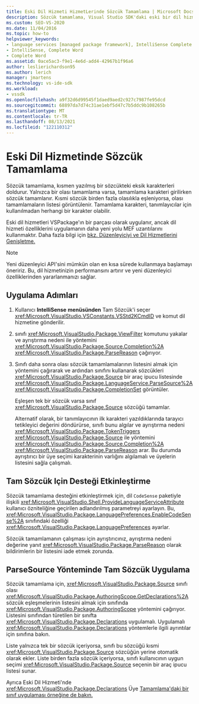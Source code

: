 ```yaml
---
title: Eski Dil Hizmeti HizmetLerinde Sözcük Tamamlama | Microsoft Docs
description: Sözcük tamamlama, Visual Studio SDK'daki eski bir dil hizmeti için destek olabilir. Eski dil hizmetlerinin VSPackage'da nasıl uygulandığını öğrenin.
ms.custom: SEO-VS-2020
ms.date: 11/04/2016
ms.topic: how-to
helpviewer_keywords:
- language services [managed package framework], IntelliSense Complete Word
- IntelliSense, Complete Word
- Complete Word
ms.assetid: 0ace5ac3-f9e1-4e6d-add4-42967b1f96a6
author: leslierichardson95
ms.author: lerich
manager: jmartens
ms.technology: vs-ide-sdk
ms.workload:
- vssdk
ms.openlocfilehash: a9f32d6d99545f1daed9aed2c927c7987fe95dcd
ms.sourcegitcommit: 68897da7d74c31ae1ebf5d47c7b5ddc9b108265b
ms.translationtype: MT
ms.contentlocale: tr-TR
ms.lasthandoff: 08/13/2021
ms.locfileid: "122110312"
---
```

# <a name="word-completion-in-a-legacy-language-service"></a>Eski Dil Hizmetinde Sözcük Tamamlama
Sözcük tamamlama, kısmen yazılmış bir sözcükteki eksik karakterleri doldurur. Yalnızca bir olası tamamlama varsa, tamamlama karakteri girilirken sözcük tamamlanır. Kısmi sözcük birden fazla olasılıkla eşleniyorsa, olası tamamlamaların listesi görüntülenir. Tamamlama karakteri, tanımlayıcılar için kullanılmadan herhangi bir karakter olabilir.

 Eski dil hizmetleri VSPackage'ın bir parçası olarak uygulanır, ancak dil hizmeti özelliklerini uygulamanın daha yeni yolu MEF uzantılarını kullanmaktır. Daha fazla bilgi için [bkz. Düzenleyiciyi ve Dil Hizmetlerini Genişletme.](../../extensibility/extending-the-editor-and-language-services.md)

> [!NOTE]
> Yeni düzenleyici API'sini mümkün olan en kısa sürede kullanmaya başlamayı öneririz. Bu, dil hizmetinizin performansını artırır ve yeni düzenleyici özelliklerinden yararlanmanızı sağlar.

## <a name="implementation-steps"></a>Uygulama Adımları

1. Kullanıcı **IntelliSense** **menüsünden** Tam Sözcük'i seçer <xref:Microsoft.VisualStudio.VSConstants.VSStd2KCmdID> ve komut dil hizmetine gönderilir.

2. sınıfı <xref:Microsoft.VisualStudio.Package.ViewFilter> komutunu yakalar ve ayrıştırma nedeni ile yöntemini <xref:Microsoft.VisualStudio.Package.Source.Completion%2A> <xref:Microsoft.VisualStudio.Package.ParseReason> çağırıyor.

3. Sınıfı daha sonra olası sözcük tamamlamalarının listesini almak için yöntemini çağırarak ve ardından sınıfını kullanarak sözcükleri <xref:Microsoft.VisualStudio.Package.Source> bir araç ipucu listesinde <xref:Microsoft.VisualStudio.Package.LanguageService.ParseSource%2A> <xref:Microsoft.VisualStudio.Package.CompletionSet> görüntüler.

    Eşleşen tek bir sözcük varsa sınıf <xref:Microsoft.VisualStudio.Package.Source> sözcüğü tamamlar.

   Alternatif olarak, bir tanımlayıcının ilk karakteri yazıldıklarında tarayıcı tetikleyici değerini döndürürse, sınıfı bunu algılar ve ayrıştırma nedeni <xref:Microsoft.VisualStudio.Package.TokenTriggers> <xref:Microsoft.VisualStudio.Package.Source> ile yöntemini <xref:Microsoft.VisualStudio.Package.Source.Completion%2A> <xref:Microsoft.VisualStudio.Package.ParseReason> arar. Bu durumda ayrıştırıcı bir üye seçimi karakterinin varlığını algılamalı ve üyelerin listesini sağla çalışmalı.

## <a name="enabling-support-for-the-complete-word"></a>Tam Sözcük Için Desteği Etkinleştirme
 Sözcük tamamlama desteğini etkinleştirmek için, dil `CodeSense` paketiyle ilişkili <xref:Microsoft.VisualStudio.Shell.ProvideLanguageServiceAttribute> kullanıcı özniteliğine geçirilen adlandırılmış parametreyi ayarlayın. Bu, <xref:Microsoft.VisualStudio.Package.LanguagePreferences.EnableCodeSense%2A> sınıfındaki özelliği <xref:Microsoft.VisualStudio.Package.LanguagePreferences> ayarlar.

 Sözcük tamamlamanın çalışması için ayrıştırıcınız, ayrıştırma nedeni değerine yanıt <xref:Microsoft.VisualStudio.Package.ParseReason> olarak bildirimlerin bir listesini iade etmek zorunda.

## <a name="implementing-complete-word-in-the-parsesource-method"></a>ParseSource Yönteminde Tam Sözcük Uygulama
 Sözcük tamamlama için, <xref:Microsoft.VisualStudio.Package.Source> sınıfı olası <xref:Microsoft.VisualStudio.Package.AuthoringScope.GetDeclarations%2A> sözcük eşleşmelerinin listesini almak için sınıfında <xref:Microsoft.VisualStudio.Package.AuthoringScope> yöntemini çağırıyor. Listesini sınıfından türetilen bir sınıfta <xref:Microsoft.VisualStudio.Package.Declarations> uygulamalı. Uygulamalı <xref:Microsoft.VisualStudio.Package.Declarations> yöntemlerle ilgili ayrıntılar için sınıfına bakın.

 Liste yalnızca tek bir sözcük içeriyorsa, sınıfı bu sözcüğü kısmi <xref:Microsoft.VisualStudio.Package.Source> sözcüğün yerine otomatik olarak ekler. Liste birden fazla sözcük içeriyorsa, sınıfı kullanıcının uygun seçimi <xref:Microsoft.VisualStudio.Package.Source> seçenin bir araç ipucu listesi sunar.

 Ayrıca Eski Dil Hizmeti'nde <xref:Microsoft.VisualStudio.Package.Declarations> Üye [Tamamlama'daki bir sınıf uygulaması örneğine de bakın.](../../extensibility/internals/member-completion-in-a-legacy-language-service.md)
